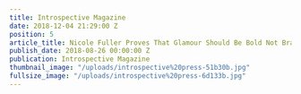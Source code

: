 ```yaml
---
title: Introspective Magazine
date: 2018-12-04 21:29:00 Z
position: 5
article_title: Nicole Fuller Proves That Glamour Should Be Bold Not Brash
publish_date: 2018-08-26 00:00:00 Z
publication: Introspective Magazine
thumbnail_image: "/uploads/introspective%20press-51b30b.jpg"
fullsize_image: "/uploads/introspective%20press-6d133b.jpg"
---
```


